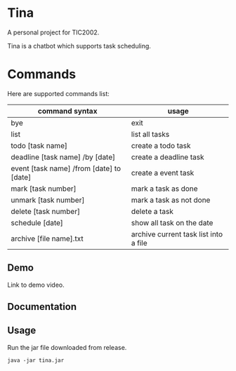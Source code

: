 
# Tina

A personal project for TIC2002.

Tina is a chatbot which supports task scheduling.

# Commands
Here are supported commands list:

| command syntax | usage                   |
|----------------|-------------------------|
| bye            | exit                    |
| list           | list all tasks          |
| todo [task name] | create a todo task      |
|deadline [task name] /by [date] | create a deadline task  |
|event [task name] /from [date] to [date] | create a event task     |
| mark [task number] | mark a task as done     |
| unmark [task number] | mark a task as not done |
|delete [task number] | delete a task           |
| schedule [date] | show all task on the date |
|archive [file name].txt | archive current task list into a file|


## Demo

Link to demo video.


## Documentation




## Usage

Run the jar file downloaded from release.
```
java -jar tina.jar
```

